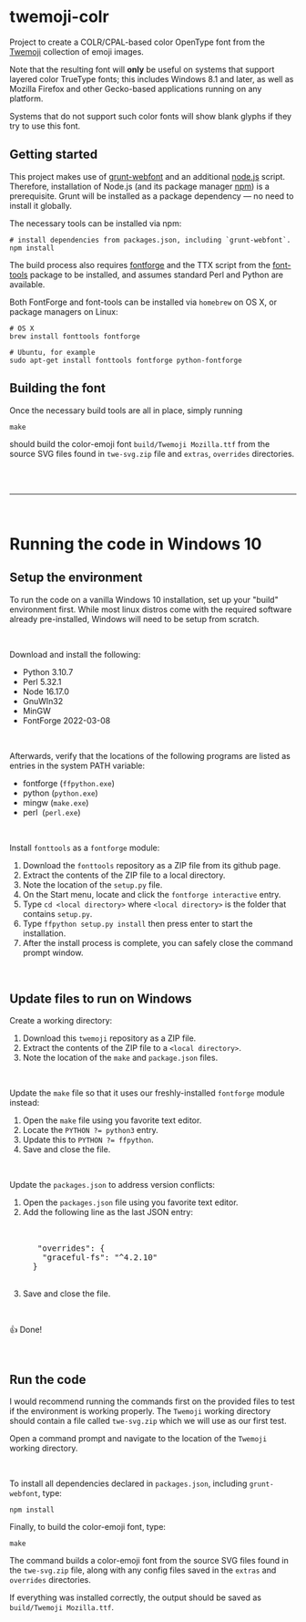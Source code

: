 # twemoji-colr

Project to create a COLR/CPAL-based color OpenType font from the [Twemoji](https://twitter.github.io/twemoji/) collection of emoji images.

Note that the resulting font will **only** be useful on systems that support layered color TrueType fonts; this includes Windows 8.1 and later, as well as Mozilla Firefox and other Gecko-based applications running on any platform.

Systems that do not support such color fonts will show blank glyphs if they try to use this font.

## Getting started

This project makes use of [grunt-webfont](https://github.com/sapegin/grunt-webfont) and an additional [node.js](https://nodejs.org/en/) script.
Therefore, installation of Node.js (and its package manager [npm](https://www.npmjs.com/)) is a prerequisite. Grunt will be installed as a package dependency — no need to install it globally.

The necessary tools can be installed via npm:

    # install dependencies from packages.json, including `grunt-webfont`.
    npm install

The build process also requires [fontforge](https://fontforge.github.io/) and the TTX script from the [font-tools](https://github.com/behdad/fonttools/) package to be installed, and assumes standard Perl and Python are available.

Both FontForge and font-tools can be installed via `homebrew` on OS X, or package managers on Linux:

    # OS X
    brew install fonttools fontforge

    # Ubuntu, for example
    sudo apt-get install fonttools fontforge python-fontforge

## Building the font

Once the necessary build tools are all in place, simply running

    make

should build the color-emoji font `build/Twemoji Mozilla.ttf` from the source SVG files found in `twe-svg.zip` file and `extras`, `overrides` directories.

<br><br/><hr/><br/>

# Running the code in Windows 10

## Setup the environment

To run the code on a vanilla Windows 10 installation, set up your "build" environment first. While most linux distros come with the required software already pre-installed, Windows will need to be setup from scratch.

<br>

Download and install the following:
* Python 3.10.7
* Perl 5.32.1
* Node 16.17.0
* GnuWIn32
* MinGW
* FontForge 2022-03-08

<br>

Afterwards, verify that the locations of the following programs are listed as entries in the system PATH variable: 
* fontforge (`ffpython.exe`)
* python (`python.exe`)
* mingw (`make.exe`)
* perl &nbsp;(`perl.exe`)


<br>

Install `fonttools` as a `fontforge` module:
1. Download the `fonttools` repository as a ZIP file from its github page.
1. Extract the contents of the ZIP file to a local directory.
1. Note the location of the `setup.py` file. 
1. On the Start menu, locate and click the `fontforge interactive` entry.
1. Type `cd <local directory>` where `<local directory>` is the folder that contains `setup.py`.  
1. Type `ffpython setup.py install` then press enter to start the installation.
1. After the install process is complete, you can safely close the command prompt window.

<br>

## Update files to run on Windows

Create a working directory:
1. Download this `twemoji` repository as a ZIP file.
1. Extract the contents of the ZIP file to a `<local directory>`.
1. Note the location of the `make` and `package.json` files. 

<br>

Update the `make` file so that it uses our freshly-installed `fontforge` module instead:
1. Open the `make` file using you favorite text editor.
1. Locate the `PYTHON ?= python3` entry.
1. Update this to `PYTHON ?= ffpython`. 
1. Save and close the file.

<br>

Update the `packages.json` to address version conflicts: 
<ol>
<li> Open the <CODE>packages.json</CODE> file using you favorite text editor. </li>
<li> Add the following line as the last JSON entry: <br/><br/>
<pre> 
   "overrides": {
    "graceful-fs": "^4.2.10"
  } </pre><br/></li>
 <li>Save and close the file. </li>
 </ol>
 
 <br>
 
👍 Done!

<br>

## Run the code

I would recommend running the commands first on the provided files to test if the environment is working properly. The `Twemoji` working directory should contain a file called `twe-svg.zip` which we will use as our first test.


Open a command prompt and navigate to the location of the `Twemoji` working directory.

<br>

To install all dependencies declared in `packages.json`, including `grunt-webfont`, type:

    npm install

Finally, to build the color-emoji font, type:

    make

The command builds a color-emoji font from the source SVG files found in the `twe-svg.zip` file, along with any config files saved in the `extras` and `overrides` directories. 

If everything was installed correctly, the output should be saved as `build/Twemoji Mozilla.ttf`.

<br>
